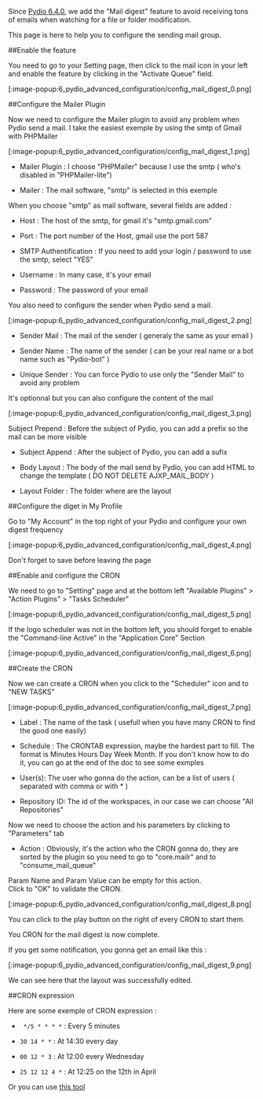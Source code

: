 Since [Pydio 6.4.0](https://pydio.com/fr/node/1279), we add the "Mail digest" feature to avoid receiving tons of emails when watching for a file or folder modification.

This page is here to help you to configure the sending mail group.

##Enable the feature

You need to go to your Setting page, then click to the mail icon in your left and enable the feature by clicking in the "Activate Queue" field.

[:image-popup:6_pydio_advanced_configuration/config_mail_digest_0.png]

##Configure the Mailer Plugin

Now we need to configure the Mailer plugin to avoid any problem when Pydio send a mail.
I take the easiest exemple by using the smtp of Gmail with PHPMailer

[:image-popup:6_pydio_advanced_configuration/config_mail_digest_1.png]

+ Mailer Plugin : I choose "PHPMailer" because I use the smtp ( who's disabled in "PHPMailer-lite")   

+ Mailer : The mail software, "smtp" is selected in this exemple   

When you choose "smtp" as mail software, several fields are added :   

+ Host : The host of the smtp, for gmail it's "smtp.gmail.com"   

+ Port : The port number of the Host, gmail use the port 587   

+ SMTP Authentification : If you need to add your login / password to use the smtp, select "YES"   

+ Username : In many case, it's your email   

+ Password : The password of your email   

You also need to configure the sender when Pydio send a mail.

[:image-popup:6_pydio_advanced_configuration/config_mail_digest_2.png]

+ Sender Mail : The mail of the sender ( generaly the same as your email )   

+ Sender Name : The name of the sender ( can be your real name or a bot name such as "Pydio-bot" )   

+ Unique Sender : You can force Pydio to use only the "Sender Mail" to avoid any problem   

It's optionnal but you can also configure the content of the mail

[:image-popup:6_pydio_advanced_configuration/config_mail_digest_3.png]

Subject Prepend : Before the subject of Pydio, you can add a prefix so the mail can be more visible   

+ Subject Append : After the subject of Pydio, you can add a sufix   

+ Body Layout : The body of the mail send by Pydio, you can add HTML to change the template ( DO NOT DELETE AJXP_MAIL_BODY )   

+ Layout Folder : The folder where are the layout   

##Configure the diget in My Profile

Go to "My Account" in the top right of your Pydio and configure your own digest frequency

[:image-popup:6_pydio_advanced_configuration/config_mail_digest_4.png]

Don't forget to save before leaving the page

##Enable and configure the CRON

We need to go to "Setting" page and at the bottom left "Available Plugins" > "Action Plugins" > "Tasks Scheduler"

[:image-popup:6_pydio_advanced_configuration/config_mail_digest_5.png]

If the logo scheduler was not in the bottom left, you should forget to enable the "Command-line Active" in the "Application Core" Section

[:image-popup:6_pydio_advanced_configuration/config_mail_digest_6.png]

##Create the CRON

Now we can create a CRON when you click to the "Scheduler" icon and to "NEW TASKS"

[:image-popup:6_pydio_advanced_configuration/config_mail_digest_7.png]

+ Label : The name of the task ( usefull when you have many CRON to find the good one easily)   

+ Schedule : The CRONTAB expression, maybe the hardest part to fill. The format is Minutes Hours Day Week Month. If you don't know how to do it, you can go at the end of the doc to see some exmples   

+ User(s): The user who gonna do the action, can be a list of users ( separated with comma or with * )   

+ Repository ID: The id of the workspaces, in our case we can choose "All Repositories"   

Now we need to choose the action and his parameters by clicking to "Parameters" tab

+ Action : Obviously, it's the action who the CRON gonna do, they are sorted by the plugin so you need to go to "core.mailr" and to "consume_mail_queue"   

Param Name and Param Value can be empty for this action.   
Click to "OK" to validate the CRON.

[:image-popup:6_pydio_advanced_configuration/config_mail_digest_8.png]

You can click to the play button on the right of every CRON to start them.

You CRON for the mail digest is now complete.

If you get some notification, you gonna get an email like this :

[:image-popup:6_pydio_advanced_configuration/config_mail_digest_9.png]

We can see here that the layout was successfully edited.

##CRON expression

Here are some exemple of CRON expression :

+ ` */5 * * * *` : Every 5 minutes   

+ `30 14 * *` : At 14:30 every day   

+ `00 12 * 3` : At 12:00 every Wednesday   

+ `25 12 12 4 *` : At 12:25 on the 12th in April   

Or you can use [this tool](http://crontab.guru/)